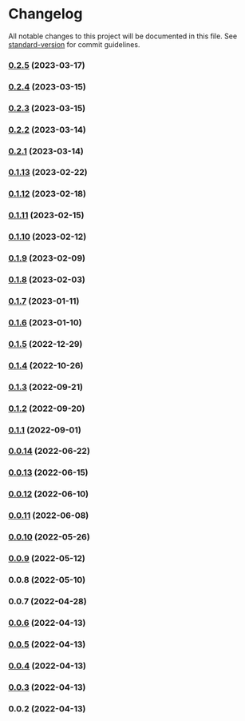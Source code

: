 # Changelog

All notable changes to this project will be documented in this file. See [standard-version](https://github.com/conventional-changelog/standard-version) for commit guidelines.

### [0.2.5](https://github.com/SethEden/haystacks-constants/compare/v0.2.4...v0.2.5) (2023-03-17)

### [0.2.4](https://github.com/SethEden/haystacks-constants/compare/v0.2.3...v0.2.4) (2023-03-15)

### [0.2.3](https://github.com/SethEden/haystacks-constants/compare/v0.2.2...v0.2.3) (2023-03-15)

### [0.2.2](https://github.com/SethEden/haystacks-constants/compare/v0.2.1...v0.2.2) (2023-03-14)

### [0.2.1](https://github.com/SethEden/haystacks-constants/compare/v0.1.13...v0.2.1) (2023-03-14)

### [0.1.13](https://github.com/SethEden/haystacks-constants/compare/v0.1.12...v0.1.13) (2023-02-22)

### [0.1.12](https://github.com/SethEden/haystacks-constants/compare/v0.1.11...v0.1.12) (2023-02-18)

### [0.1.11](https://github.com/SethEden/haystacks-constants/compare/v0.1.10...v0.1.11) (2023-02-15)

### [0.1.10](https://github.com/SethEden/haystacks-constants/compare/v0.1.9...v0.1.10) (2023-02-12)

### [0.1.9](https://github.com/SethEden/haystacks-constants/compare/v0.1.8...v0.1.9) (2023-02-09)

### [0.1.8](https://github.com/SethEden/haystacks-constants/compare/v0.1.7...v0.1.8) (2023-02-03)

### [0.1.7](https://github.com/SethEden/haystacks-constants/compare/v0.1.6...v0.1.7) (2023-01-11)

### [0.1.6](https://github.com/SethEden/haystacks-constants/compare/v0.1.5...v0.1.6) (2023-01-10)

### [0.1.5](https://github.com/SethEden/haystacks-constants/compare/v0.1.4...v0.1.5) (2022-12-29)

### [0.1.4](https://github.com/SethEden/haystacks-constants/compare/v0.1.3...v0.1.4) (2022-10-26)

### [0.1.3](https://github.com/SethEden/haystacks-constants/compare/v0.1.2...v0.1.3) (2022-09-21)

### [0.1.2](https://github.com/SethEden/haystacks-constants/compare/v0.1.1...v0.1.2) (2022-09-20)

### [0.1.1](https://github.com/SethEden/haystacks-constants/compare/v0.0.14...v0.1.1) (2022-09-01)

### [0.0.14](https://github.com/SethEden/haystacks-constants/compare/v0.0.13...v0.0.14) (2022-06-22)

### [0.0.13](https://github.com/SethEden/haystacks-constants/compare/v0.0.12...v0.0.13) (2022-06-15)

### [0.0.12](https://github.com/SethEden/haystacks-constants/compare/v0.0.11...v0.0.12) (2022-06-10)

### [0.0.11](https://github.com/SethEden/haystacks-constants/compare/v0.0.10...v0.0.11) (2022-06-08)

### [0.0.10](https://github.com/SethEden/haystacks-constants/compare/v0.0.9...v0.0.10) (2022-05-26)

### [0.0.9](https://github.com/SethEden/haystacks-constants/compare/v0.0.8...v0.0.9) (2022-05-12)

### 0.0.8 (2022-05-10)

### 0.0.7 (2022-04-28)

### [0.0.6](https://github.com/SethEden/haystacks-constants/compare/v0.0.5...v0.0.6) (2022-04-13)

### [0.0.5](https://github.com/SethEden/haystacks-constants/compare/v0.0.4...v0.0.5) (2022-04-13)

### [0.0.4](https://github.com/SethEden/haystacks-constants/compare/v0.0.3...v0.0.4) (2022-04-13)

### [0.0.3](https://github.com/SethEden/haystacks-constants/compare/v0.0.2...v0.0.3) (2022-04-13)

### 0.0.2 (2022-04-13)
